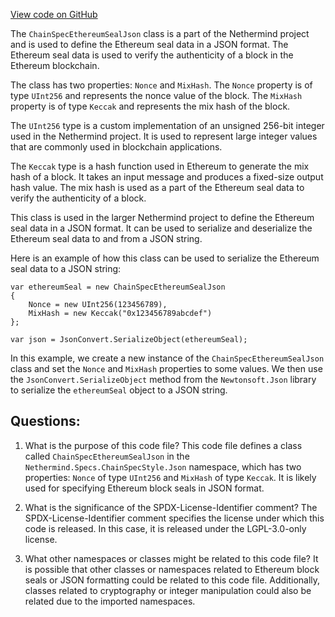 [View code on GitHub](https://github.com/nethermindeth/nethermind/Nethermind.Specs/ChainSpecStyle/Json/ChainSpecEthereumSealJson.cs)

The `ChainSpecEthereumSealJson` class is a part of the Nethermind project and is used to define the Ethereum seal data in a JSON format. The Ethereum seal data is used to verify the authenticity of a block in the Ethereum blockchain. 

The class has two properties: `Nonce` and `MixHash`. The `Nonce` property is of type `UInt256` and represents the nonce value of the block. The `MixHash` property is of type `Keccak` and represents the mix hash of the block. 

The `UInt256` type is a custom implementation of an unsigned 256-bit integer used in the Nethermind project. It is used to represent large integer values that are commonly used in blockchain applications. 

The `Keccak` type is a hash function used in Ethereum to generate the mix hash of a block. It takes an input message and produces a fixed-size output hash value. The mix hash is used as a part of the Ethereum seal data to verify the authenticity of a block. 

This class is used in the larger Nethermind project to define the Ethereum seal data in a JSON format. It can be used to serialize and deserialize the Ethereum seal data to and from a JSON string. 

Here is an example of how this class can be used to serialize the Ethereum seal data to a JSON string:

```
var ethereumSeal = new ChainSpecEthereumSealJson
{
    Nonce = new UInt256(123456789),
    MixHash = new Keccak("0x123456789abcdef")
};

var json = JsonConvert.SerializeObject(ethereumSeal);
```

In this example, we create a new instance of the `ChainSpecEthereumSealJson` class and set the `Nonce` and `MixHash` properties to some values. We then use the `JsonConvert.SerializeObject` method from the `Newtonsoft.Json` library to serialize the `ethereumSeal` object to a JSON string.
## Questions: 
 1. What is the purpose of this code file?
   This code file defines a class called `ChainSpecEthereumSealJson` in the `Nethermind.Specs.ChainSpecStyle.Json` namespace, which has two properties: `Nonce` of type `UInt256` and `MixHash` of type `Keccak`. It is likely used for specifying Ethereum block seals in JSON format.

2. What is the significance of the SPDX-License-Identifier comment?
   The SPDX-License-Identifier comment specifies the license under which this code is released. In this case, it is released under the LGPL-3.0-only license.

3. What other namespaces or classes might be related to this code file?
   It is possible that other classes or namespaces related to Ethereum block seals or JSON formatting could be related to this code file. Additionally, classes related to cryptography or integer manipulation could also be related due to the imported namespaces.